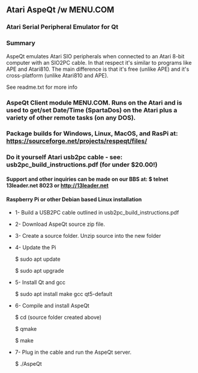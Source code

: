 ##  Atari AspeQt /w MENU.COM


### Atari Serial Peripheral Emulator for Qt

### Summary

AspeQt emulates Atari SIO peripherals when connected to an Atari 8-bit computer with an SIO2PC cable.
In that respect it's similar to programs like APE and Atari810. The main difference is that it's free
(unlike APE) and it's cross-platform (unlike Atari810 and APE).

See readme.txt for more info


### AspeQt Client module MENU.COM. Runs on the Atari and is used to get/set Date/Time (SpartaDos) on the Atari plus a variety of other remote tasks (on any DOS). 

### Package builds for Windows, Linux, MacOS, and RasPi at:  https://sourceforge.net/projects/respeqt/files/

### Do it yourself Atari usb2pc cable - see: usb2pc_build_instructions.pdf (for under $20.00!)


#### Support and other inquiries can be made on our BBS at:   $ telnet 13leader.net 8023 or http://13leader.net



####  Raspberry Pi or other Debian based Linux installation 

* 1- Build a USB2PC cable outlined in usb2pc_build_instructions.pdf

* 2- Download AspeQt source zip file.  

* 3- Create a source folder.  Unzip source into the new folder

* 4- Update the Pi
  
  $ sudo apt update
  
  $ sudo apt upgrade
 
 
* 5- Install Qt and gcc

  $ sudo apt install make gcc qt5-default
 
 
 * 6- Compile and install AspeQt
 
   $ cd (source folder created above)
   
   $ qmake
   
   $ make
   
  * 7- Plug in the cable and run the AspeQt server.
  
    $ ./AspeQt
   
   

